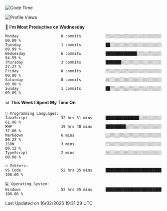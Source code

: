 <!--START_SECTION:waka-->
![Code Time](http://img.shields.io/badge/Code%20Time-4%2C109%20hrs%2034%20mins-blue)

![Profile Views](http://img.shields.io/badge/Profile%20Views-0-blue)

📅 **I'm Most Productive on Wednesday** 

```text
Monday                   0 commits           ░░░░░░░░░░░░░░░░░░░░░░░░░   00.00 % 
Tuesday                  1 commits           ██░░░░░░░░░░░░░░░░░░░░░░░   09.09 % 
Wednesday                6 commits           ██████████████░░░░░░░░░░░   54.55 % 
Thursday                 3 commits           ███████░░░░░░░░░░░░░░░░░░   27.27 % 
Friday                   0 commits           ░░░░░░░░░░░░░░░░░░░░░░░░░   00.00 % 
Saturday                 0 commits           ░░░░░░░░░░░░░░░░░░░░░░░░░   00.00 % 
Sunday                   1 commits           ██░░░░░░░░░░░░░░░░░░░░░░░   09.09 % 
```


📊 **This Week I Spent My Time On** 

```text
💬 Programming Languages: 
JavaScript               32 hrs 31 mins      ███████████████░░░░░░░░░░   61.86 % 
PHP                      19 hrs 48 mins      █████████░░░░░░░░░░░░░░░░   37.66 % 
Markdown                 6 mins              ░░░░░░░░░░░░░░░░░░░░░░░░░   00.22 % 
JSON                     3 mins              ░░░░░░░░░░░░░░░░░░░░░░░░░   00.12 % 
TypeScript               2 mins              ░░░░░░░░░░░░░░░░░░░░░░░░░   00.08 % 

🔥 Editors: 
VS Code                  52 hrs 35 mins      █████████████████████████   100.00 % 

💻 Operating System: 
Windows                  52 hrs 35 mins      █████████████████████████   100.00 % 
```


 Last Updated on 16/02/2025 19:31:29 UTC
<!--END_SECTION:waka-->
